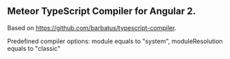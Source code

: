 ## Meteor TypeScript Compiler for Angular 2.

Based on https://github.com/barbatus/typescript-compiler.

Predefined compiler options: module equals to "system", moduleResolution equals to "classic"
